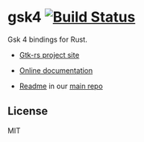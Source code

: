 # gsk4 [![Build Status](https://travis-ci.org/gtk-rs/gsk4.png?branch=master)](https://travis-ci.org/gtk-rs/gsk4)

Gsk 4 bindings for Rust.

- [Gtk-rs project site](https://gtk-rs.org/)

- [Online documentation](https://gtk-rs.org/docs-src/)

- [Readme](https://github.com/gtk-rs/gtk/blob/master/README.md) in our
  [main repo](https://github.com/gtk-rs/gtk)

## License

MIT
